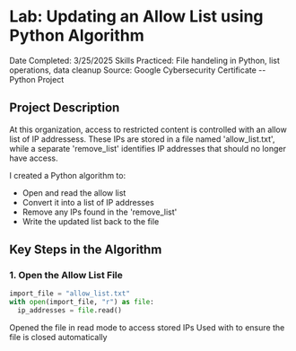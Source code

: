 # Lab: Updating an Allow List using Python Algorithm
Date Completed: 3/25/2025
Skills Practiced: File handeling in Python, list operations, data cleanup
Source: Google Cybersecurity Certificate -- Python Project

## Project Description
At this organization, access to restricted content is controlled with an allow list of IP addressess. These IPs are stored in a file named 'allow_list.txt', while a separate 'remove_list' identifies IP addresses that should no longer have access.

I created a Python algorithm to:
- Open and read the allow list
- Convert it into a list of IP addresses
- Remove any IPs found in the 'remove_list'
- Write the updated list back to the file

## Key Steps in the Algorithm
### 1. Open the Allow List File
```python 
import_file = "allow_list.txt"
with open(import_file, "r") as file:
  ip_addresses = file.read()
```
Opened the file in read mode to access stored IPs
Used with to ensure the file is closed automatically 
